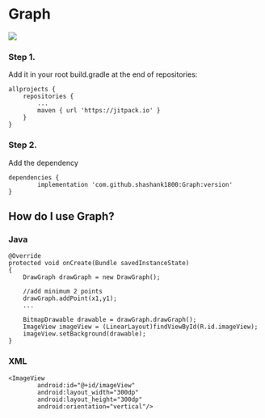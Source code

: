 # Graph
[![](https://jitpack.io/v/shashank1800/Graph.svg)](https://jitpack.io/#shashank1800/Graph)

### Step 1. 
Add it in your root build.gradle at the end of repositories:

	allprojects {
		repositories {
			...
			maven { url 'https://jitpack.io' }
		}
	}

### Step 2. 
Add the dependency

	dependencies {
	        implementation 'com.github.shashank1800:Graph:version'
	}
 
## How do I use Graph?

### Java

	@Override
	protected void onCreate(Bundle savedInstanceState)
	{
		DrawGraph drawGraph = new DrawGraph();
		
		//add minimum 2 points
		drawGraph.addPoint(x1,y1);
		...
		
		BitmapDrawable drawable = drawGraph.drawGraph();
		ImageView imageView = (LinearLayout)findViewById(R.id.imageView);
		imageView.setBackground(drawable);
	}
		
### XML
	<ImageView
            android:id="@+id/imageView"
            android:layout_width="300dp"
            android:layout_height="300dp"
            android:orientation="vertical"/>

